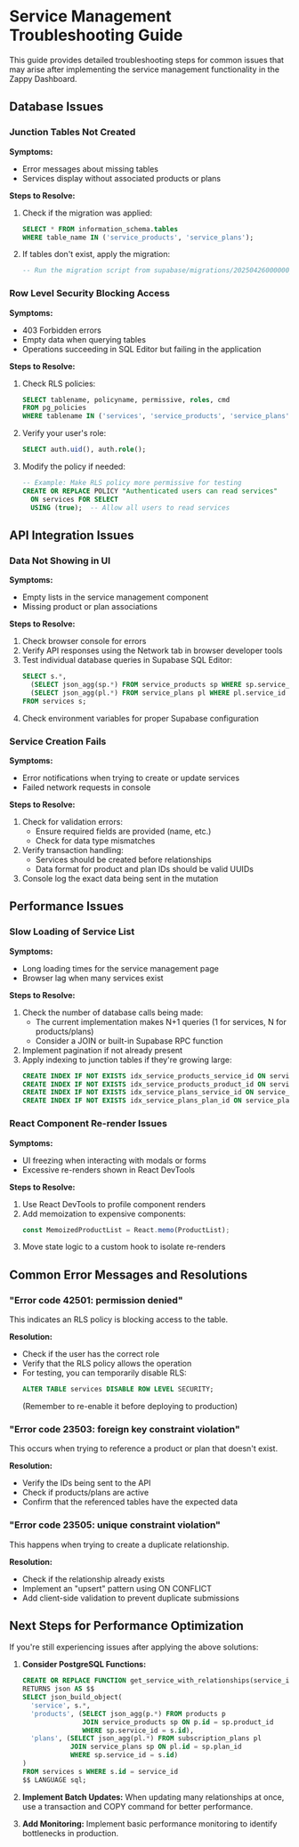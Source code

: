 # Service Management Troubleshooting Guide

This guide provides detailed troubleshooting steps for common issues that may arise after implementing the service management functionality in the Zappy Dashboard.

## Database Issues

### Junction Tables Not Created

**Symptoms:**
- Error messages about missing tables
- Services display without associated products or plans

**Steps to Resolve:**
1. Check if the migration was applied:
   ```sql
   SELECT * FROM information_schema.tables 
   WHERE table_name IN ('service_products', 'service_plans');
   ```
2. If tables don't exist, apply the migration:
   ```sql
   -- Run the migration script from supabase/migrations/20250426000000_create_service_junction_tables.sql
   ```

### Row Level Security Blocking Access

**Symptoms:**
- 403 Forbidden errors
- Empty data when querying tables
- Operations succeeding in SQL Editor but failing in the application

**Steps to Resolve:**
1. Check RLS policies:
   ```sql
   SELECT tablename, policyname, permissive, roles, cmd
   FROM pg_policies
   WHERE tablename IN ('services', 'service_products', 'service_plans');
   ```

2. Verify your user's role:
   ```sql
   SELECT auth.uid(), auth.role();
   ```

3. Modify the policy if needed:
   ```sql
   -- Example: Make RLS policy more permissive for testing
   CREATE OR REPLACE POLICY "Authenticated users can read services"
     ON services FOR SELECT
     USING (true);  -- Allow all users to read services
   ```

## API Integration Issues

### Data Not Showing in UI

**Symptoms:**
- Empty lists in the service management component
- Missing product or plan associations

**Steps to Resolve:**
1. Check browser console for errors
2. Verify API responses using the Network tab in browser developer tools
3. Test individual database queries in Supabase SQL Editor:
   ```sql
   SELECT s.*, 
     (SELECT json_agg(sp.*) FROM service_products sp WHERE sp.service_id = s.id) as products,
     (SELECT json_agg(pl.*) FROM service_plans pl WHERE pl.service_id = s.id) as plans
   FROM services s;
   ```
4. Check environment variables for proper Supabase configuration

### Service Creation Fails

**Symptoms:**
- Error notifications when trying to create or update services
- Failed network requests in console

**Steps to Resolve:**
1. Check for validation errors:
   - Ensure required fields are provided (name, etc.)
   - Check for data type mismatches
2. Verify transaction handling:
   - Services should be created before relationships
   - Data format for product and plan IDs should be valid UUIDs
3. Console log the exact data being sent in the mutation

## Performance Issues

### Slow Loading of Service List

**Symptoms:**
- Long loading times for the service management page
- Browser lag when many services exist

**Steps to Resolve:**
1. Check the number of database calls being made:
   - The current implementation makes N+1 queries (1 for services, N for products/plans)
   - Consider a JOIN or built-in Supabase RPC function
2. Implement pagination if not already present
3. Apply indexing to junction tables if they're growing large:
   ```sql
   CREATE INDEX IF NOT EXISTS idx_service_products_service_id ON service_products(service_id);
   CREATE INDEX IF NOT EXISTS idx_service_products_product_id ON service_products(product_id);
   CREATE INDEX IF NOT EXISTS idx_service_plans_service_id ON service_plans(service_id);
   CREATE INDEX IF NOT EXISTS idx_service_plans_plan_id ON service_plans(plan_id);
   ```

### React Component Re-render Issues

**Symptoms:**
- UI freezing when interacting with modals or forms
- Excessive re-renders shown in React DevTools

**Steps to Resolve:**
1. Use React DevTools to profile component renders
2. Add memoization to expensive components:
   ```javascript
   const MemoizedProductList = React.memo(ProductList);
   ```
3. Move state logic to a custom hook to isolate re-renders

## Common Error Messages and Resolutions

### "Error code 42501: permission denied"

This indicates an RLS policy is blocking access to the table.

**Resolution:**
- Check if the user has the correct role
- Verify that the RLS policy allows the operation
- For testing, you can temporarily disable RLS:
  ```sql
  ALTER TABLE services DISABLE ROW LEVEL SECURITY;
  ```
  (Remember to re-enable it before deploying to production)

### "Error code 23503: foreign key constraint violation"

This occurs when trying to reference a product or plan that doesn't exist.

**Resolution:**
- Verify the IDs being sent to the API
- Check if products/plans are active
- Confirm that the referenced tables have the expected data

### "Error code 23505: unique constraint violation"

This happens when trying to create a duplicate relationship.

**Resolution:**
- Check if the relationship already exists
- Implement an "upsert" pattern using ON CONFLICT
- Add client-side validation to prevent duplicate submissions

## Next Steps for Performance Optimization

If you're still experiencing issues after applying the above solutions:

1. **Consider PostgreSQL Functions:**
   ```sql
   CREATE OR REPLACE FUNCTION get_service_with_relationships(service_id uuid)
   RETURNS json AS $$
   SELECT json_build_object(
     'service', s.*,
     'products', (SELECT json_agg(p.*) FROM products p 
                  JOIN service_products sp ON p.id = sp.product_id 
                  WHERE sp.service_id = s.id),
     'plans', (SELECT json_agg(pl.*) FROM subscription_plans pl 
               JOIN service_plans sp ON pl.id = sp.plan_id 
               WHERE sp.service_id = s.id)
   )
   FROM services s WHERE s.id = service_id
   $$ LANGUAGE sql;
   ```

2. **Implement Batch Updates:**
   When updating many relationships at once, use a transaction and COPY command for better performance.

3. **Add Monitoring:**
   Implement basic performance monitoring to identify bottlenecks in production.